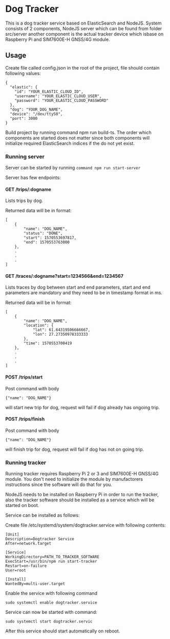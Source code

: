 # Dog Tracker

This is a dog tracker service based on ElasticSearch and NodeJS.
System consists of 2 components, NodeJS server which can be found from folder src/server
another component is the actual tracker device which isbase on Raspberry Pi and SIM7600E-H GNSS/4G module.

## Usage

Create file called config.json in the root of the project, file should contain following values:

```
{
  "elastic": {
    "id": "YOUR_ELASTIC_CLOUD_ID",
    "username": "YOUR_ELASTIC_CLOUD_USER",
    "password": "YOUR_ELASTIC_CLOUD_PASSWORD"
  },
  "dog": "YOUR_DOG_NAME",
  "device": "/dev/ttyS0",
  "port": 3000
}
```

Build project by running command npm run build-ts.
The order which components are started does not matter since both components will initialize required ElasticSearch indices if the do not yet exist.

### Running server

Server can be started by running ```command npm run start-server```

Server has few endpoints:

#### GET /trips/:dogname

Lists trips by dog.

Returned data will be in format:
```
[
    {
        "name": "DOG_NAME",
        "status": "DONE",
        "start": 1570553697817,
        "end": 1570553763000
    },
    .
    .
    .
]
```

#### GET /traces/:dogname?start=1234566&end=1234567

Lists traces by dog between start and end parameters,
start and end parameters are mandatory and they need to be in timestamp format in ms.

Returned data will be in format:
```
[
    {
        "name": "DOG_NAME",
        "location": {
            "lat": 61.64319506666667,
            "lon": 27.27350978333333
        },
        "time": 1570553700419
    },
    .
    .
    .
]
```

#### POST /trips/start

Post command with body 
```
{"name": "DOG_NAME"}
```
will start new trip for dog, request will fail if dog already has ongoing trip.

#### POST /trips/finish

Post command with body 
```
{"name": "DOG_NAME"}
```
will finish trip for dog, request will fail if dog has not on going trip.

### Running tracker

Running tracker requires Raspberry Pi 2 or 3 and SIM7600E-H GNSS/4G module. You don't need to initialize the module by manufactorers instructions since the software will do that for you. 

NodeJS needs to be installed on Raspberry Pi in order to run the tracker, also the tracker software should be installed as a service which will be started on boot.

Service can be installed as follows:

Create file /etc/systemd/system/dogtracker.service with following contents:
```
[Unit]
Description=Dogtracker Service
After=network.target

[Service]
WorkingDirectory=PATH_TO_TRACKER_SOFTWARE
ExecStart=/usr/bin/npm run start-tracker
Restart=on-failure
User=root

[Install]
WantedBy=multi-user.target
```

Enable the service with following command

```sudo systemctl enable dogtracker.service```

Service can now be started with command:

```sudo systemctl start dogtracker.servic```

After this service should start automatically on reboot.